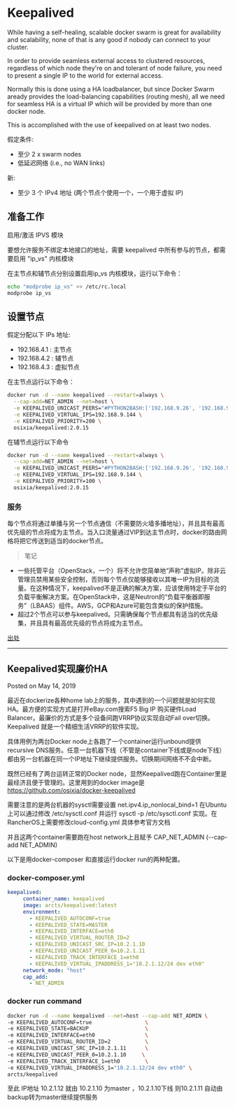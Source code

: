 # Keepalived

While having a self-healing, scalable docker swarm is great for availability and scalability, none of that is any good if nobody can connect to your cluster.

In order to provide seamless external access to clustered resources, regardless of which node they're on and tolerant of node failure, you need to present a single IP to the world for external access.

Normally this is done using a HA loadbalancer, but since Docker Swarm aready provides the load-balancing capabilities (routing mesh), all we need for seamless HA is a virtual IP which will be provided by more than one docker node.

This is accomplished with the use of keepalived on at least two nodes.

假定条件:

- 至少 2 x swarm nodes
- 低延迟网络 (i.e., no WAN links)

新:

- 至少 3 个 IPv4 地址 (两个节点个使用一个，一个用于虚拟 IP)

## 准备工作

启用/激活 IPVS 模块

要想允许服务不绑定本地接口的地址，需要 keepalived 中所有参与的节点，都需要启用 "ip_vs" 内核模块

在主节点和辅节点分别设置启用ip_vs 内核模块，运行以下命令：

```bash
echo "modprobe ip_vs" >> /etc/rc.local
modprobe ip_vs
```

## 设置节点

假定分配以下 IPs 地址:

- 192.168.4.1 : 主节点
- 192.168.4.2 : 辅节点
- 192.168.4.3 : 虚拟节点

在主节点运行以下命令：

``` bash
docker run -d --name keepalived --restart=always \
  --cap-add=NET_ADMIN --net=host \
  -e KEEPALIVED_UNICAST_PEERS="#PYTHON2BASH:['192.168.9.26', '192.168.9.27']" \
  -e KEEPALIVED_VIRTUAL_IPS=192.168.9.144 \
  -e KEEPALIVED_PRIORITY=200 \
  osixia/keepalived:2.0.15
```

在辅节点运行以下命令

``` bash
docker run -d --name keepalived --restart=always \
  --cap-add=NET_ADMIN --net=host \
  -e KEEPALIVED_UNICAST_PEERS="#PYTHON2BASH:['192.168.9.26', '192.168.9.27']" \
  -e KEEPALIVED_VIRTUAL_IPS=192.168.9.144 \
  -e KEEPALIVED_PRIORITY=100 \
  osixia/keepalived:2.0.15 
```

### 服务

每个节点将通过单播与另一个节点通信（不需要防火墙多播地址），并且具有最高优先级的节点将成为主节点。当入口流量通过VIP到达主节点时，docker的路由网格将把它传送到适当的docker节点。

> 笔记

  - 一些托管平台（OpenStack，一个）将不允许您简单地“声称”虚拟IP。除非云管理员禁用某些安全控制，否则每个节点仅能够接收以其唯一IP为目标的流量。在这种情况下，keepalived不是正确的解决方案，应该使用特定于平台的负载平衡解决方案。在OpenStack中，这是Neutron的“负载平衡器即服务”（LBAAS）组件。AWS，GCP和Azure可能包含类似的保护措施。
  - 超过2个节点可以参与keepalived。只需确保每个节点都具有适当的优先级集，并且具有最高优先级的节点将成为主节点。

[出处](https://geek-cookbook.funkypenguin.co.nz/ha-docker-swarm/keepalived/#preparation)

--------

## Keepalived实现廉价HA

Posted on May 14, 2019

最近在dockerize各种home lab上的服务，其中遇到的一个问题就是如何实现HA。最方便的实现方式是打开eBay.com搜索F5 Big IP 购买硬件Load Balancer。最廉价的方式是多个设备间跑VRRP协议实现自动Fail over切换。Keepalived 就是一个精细生活VRRP的软件实现。

具体用例为两台Docker node上各跑了一个container运行unbound提供recursive DNS服务。任意一台机器下线（不管是container下线或是node下线）都由另一台机器在同一个IP地址下继续提供服务。切换期间网络不不会中断。

既然已经有了两台运转正常的Docker node，显然Keepalived跑在Container里是最经济且便于管理的。这里用到的docker image是 https://github.com/osixia/docker-keepalived

需要注意的是两台机器的sysctl需要设置 net.ipv4.ip_nonlocal_bind=1 在Ubuntu上可以通过修改 /etc/sysctl.conf 并运行 sysctl -p /etc/sysctl.conf 实现。在RancherOS上需要修改cloud-config.yml 具体参考官方文档

并且这两个container需要跑在host network上且赋予 CAP_NET_ADMIN (--cap-add NET_ADMIN)

以下是用docker-composer 和直接运行docker run的两种配置。

### docker-composer.yml

``` yml
keepalived:
     container_name: keepalived
     image: arcts/keepalived:latest
     environment:
       - KEEPALIVED_AUTOCONF=true
       - KEEPALIVED_STATE=MASTER
       - KEEPALIVED_INTERFACE=eth0
       - KEEPALIVED_VIRTUAL_ROUTER_ID=2
       - KEEPALIVED_UNICAST_SRC_IP=10.2.1.10
       - KEEPALIVED_UNICAST_PEER_0=10.2.1.11
       - KEEPALIVED_TRACK_INTERFACE_1=eth0
       - KEEPALIVED_VIRTUAL_IPADDRESS_1="10.2.1.12/24 dev eth0"
     network_mode: "host"
     cap_add:
       - NET_ADMIN
```

### docker run command

``` bash
docker run -d --name keepalived --net=host --cap-add NET_ADMIN \
-e KEEPALIVED_AUTOCONF=true               	\
-e KEEPALIVED_STATE=BACKUP           		\
-e KEEPALIVED_INTERFACE=eth0                \
-e KEEPALIVED_VIRTUAL_ROUTER_ID=2           \
-e KEEPALIVED_UNICAST_SRC_IP=10.2.1.11    	\
-e KEEPALIVED_UNICAST_PEER_0=10.2.1.10     \
-e KEEPALIVED_TRACK_INTERFACE_1=eth0        \
-e KEEPALIVED_VIRTUAL_IPADDRESS_1="10.2.1.12/24 dev eth0" \
arcts/keepalived

```

至此 IP地址 10.2.1.12 就由 10.2.1.10 为master ，10.2.1.10下线 则10.2.1.11 自动由backup转为master继续提供服务
